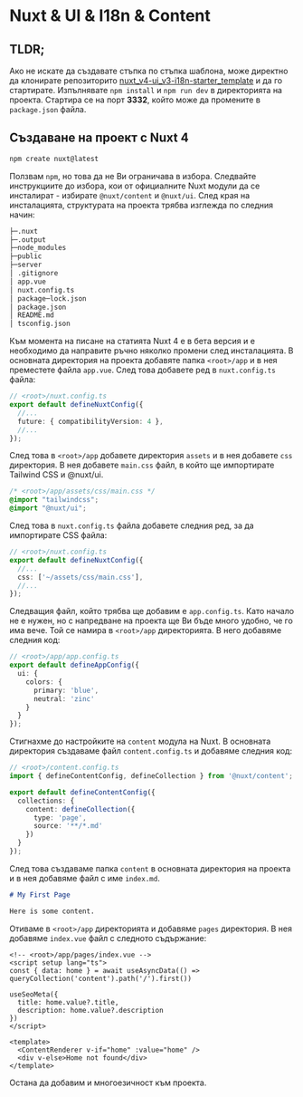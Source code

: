 # Nuxt & UI & I18n & Content

## TLDR;

Ако не искате да създавате стъпка по стъпка шаблона, може директно да клонирате репозиторито [nuxt_v4-ui_v3-i18n-starter_template](https://github.com/howbizarre/nuxt_v4-ui_v3-i18n-starter_template) и да го стартирате. Изпълнявате `npm install` и `npm run dev` в директорията на проекта. Стартира се на порт **3332**, който може да промените в `package.json` файла.

## Създаване на проект с Nuxt 4

```bash
npm create nuxt@latest
```

Ползвам `npm`, но това да не Ви ограничава в избора. Следвайте инструкциите до избора, кои от официалните Nuxt модули да се инсталират - избирате `@nuxt/content` и `@nuxt/ui`. След края на инсталацията, структурата на проекта трябва изглежда по следния начин:

```bash
├─.nuxt
├─.output
├─node_modules
├─public
├─server
│ .gitignore
│ app.vue
│ nuxt.config.ts
│ package─lock.json
│ package.json
│ README.md
│ tsconfig.json
```

Към момента на писане на статията Nuxt 4 е в бета версия и е необходимо да направите ръчно няколко промени след инсталацията. В основната директория на проекта добавяте папка `<root>/аpp` и в нея преместете файла `app.vue`. След това добавете ред в `nuxt.config.ts` файла:
  
```ts
// <root>/nuxt.config.ts
export default defineNuxtConfig({
  //...
  future: { compatibilityVersion: 4 },
  //...
});
```

След това в `<root>/аpp` добавете директория `assets` и в нея добавете `css` директория. В нея добавете `main.css` файл, в който ще импортирате Tailwind CSS и @nuxt/ui.

```css
/* <root>/app/assets/css/main.css */
@import "tailwindcss";
@import "@nuxt/ui";
```

След това в `nuxt.config.ts` файла добавете следния ред, за да импортирате CSS файла:

```ts
// <root>/nuxt.config.ts
export default defineNuxtConfig({
  //...
  css: ['~/assets/css/main.css'],
  //...
});
```

Следващия файл, който трябва ще добавим е `app.config.ts`. Като начало не е нужен, но с напредване на проекта ще Ви бъде много удобно, че го има вече. Той се намира в `<root>/аpp` директорията. В него добавяме следния код:

```ts
// <root>/app/app.config.ts
export default defineAppConfig({
  ui: {
    colors: {
      primary: 'blue',
      neutral: 'zinc'
    }
  }
});
```

Стигнахме до настройките на `content` модула на Nuxt. В основната директория създаваме файл `content.config.ts` и добавяме следния код:

```ts
// <root>/content.config.ts
import { defineContentConfig, defineCollection } from '@nuxt/content';

export default defineContentConfig({
  collections: {
    content: defineCollection({
      type: 'page',
      source: '**/*.md'
    })
  }
});
```

След това създаваме папка `content` в основната директория на проекта и в нея добавяме файл с име `index.md`.

```md
# My First Page

Here is some content.
```

Отиваме в `<root>/app` директорията и добавяме `pages` директория. В нея добавяме `index.vue` файл с следното съдържание:

```vue
<!-- <root>/app/pages/index.vue -->
<script setup lang="ts">
const { data: home } = await useAsyncData(() => queryCollection('content').path('/').first())

useSeoMeta({
  title: home.value?.title,
  description: home.value?.description
})
</script>

<template>
  <ContentRenderer v-if="home" :value="home" />
  <div v-else>Home not found</div>
</template>
```

Остана да добавим и многоезичност към проекта.